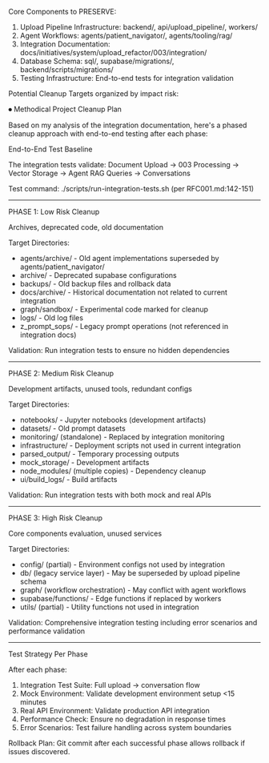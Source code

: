 Core Components to PRESERVE:
  1. Upload Pipeline Infrastructure: backend/, api/upload_pipeline/, workers/
  2. Agent Workflows: agents/patient_navigator/, agents/tooling/rag/
  3. Integration Documentation: docs/initiatives/system/upload_refactor/003/integration/
  4. Database Schema: sql/, supabase/migrations/, backend/scripts/migrations/
  5. Testing Infrastructure: End-to-end tests for integration validation

  Potential Cleanup Targets organized by impact risk:

⏺ Methodical Project Cleanup Plan

  Based on my analysis of the integration documentation, here's a phased cleanup approach with end-to-end testing after each phase:

  End-to-End Test Baseline

  The integration tests validate: Document Upload → 003 Processing → Vector Storage → Agent RAG Queries → Conversations

  Test command: ./scripts/run-integration-tests.sh (per RFC001.md:142-151)

  ---
  PHASE 1: Low Risk Cleanup

  Archives, deprecated code, old documentation

  Target Directories:
  - agents/archive/ - Old agent implementations superseded by agents/patient_navigator/
  - archive/ - Deprecated supabase configurations
  - backups/ - Old backup files and rollback data
  - docs/archive/ - Historical documentation not related to current integration
  - graph/sandbox/ - Experimental code marked for cleanup
  - logs/ - Old log files
  - z_prompt_sops/ - Legacy prompt operations (not referenced in integration docs)

  Validation: Run integration tests to ensure no hidden dependencies

  ---
  PHASE 2: Medium Risk Cleanup

  Development artifacts, unused tools, redundant configs

  Target Directories:
  - notebooks/ - Jupyter notebooks (development artifacts)
  - datasets/ - Old prompt datasets
  - monitoring/ (standalone) - Replaced by integration monitoring
  - infrastructure/ - Deployment scripts not used in current integration
  - parsed_output/ - Temporary processing outputs
  - mock_storage/ - Development artifacts
  - node_modules/ (multiple copies) - Dependency cleanup
  - ui/build_logs/ - Build artifacts

  Validation: Run integration tests with both mock and real APIs

  ---
  PHASE 3: High Risk Cleanup

  Core components evaluation, unused services

  Target Directories:
  - config/ (partial) - Environment configs not used by integration
  - db/ (legacy service layer) - May be superseded by upload pipeline schema
  - graph/ (workflow orchestration) - May conflict with agent workflows
  - supabase/functions/ - Edge functions if replaced by workers
  - utils/ (partial) - Utility functions not used in integration

  Validation: Comprehensive integration testing including error scenarios and performance validation

  ---
  Test Strategy Per Phase

  After each phase:
  1. Integration Test Suite: Full upload → conversation flow
  2. Mock Environment: Validate development environment setup <15 minutes
  3. Real API Environment: Validate production API integration
  4. Performance Check: Ensure no degradation in response times
  5. Error Scenarios: Test failure handling across system boundaries

  Rollback Plan: Git commit after each successful phase allows rollback if issues discovered.